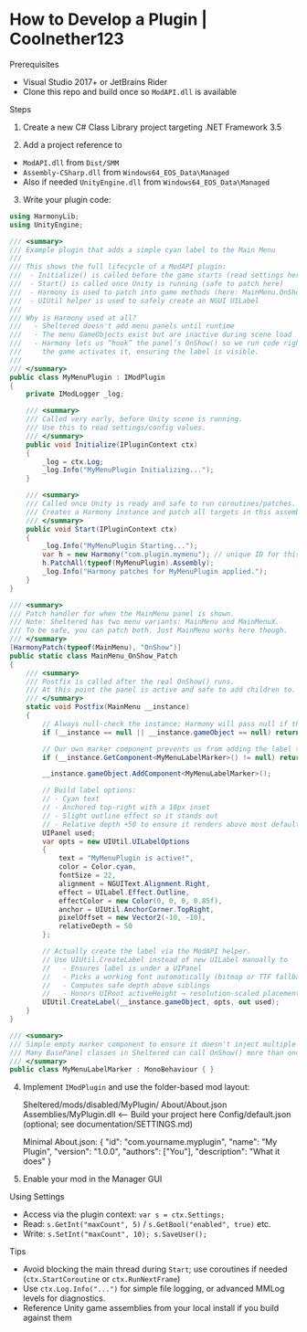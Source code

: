 How to Develop a Plugin | Coolnether123
=======================

Prerequisites
- Visual Studio 2017+ or JetBrains Rider
- Clone this repo and build once so `ModAPI.dll` is available

Steps
1) Create a new C# Class Library project targeting .NET Framework 3.5

2) Add a project reference to 
- `ModAPI.dll` from `Dist/SMM`
- `Assembly-CSharp.dll` from `Windows64_EOS_Data\Managed`
- Also if needed `UnityEngine.dll` from `Windows64_EOS_Data\Managed`

3) Write your plugin code:

```csharp
using HarmonyLib;
using UnityEngine;

/// <summary>
/// Example plugin that adds a simple cyan label to the Main Menu
/// 
/// This shows the full lifecycle of a ModAPI plugin:
///  - Initialize() is called before the game starts (read settings here)
///  - Start() is called once Unity is running (safe to patch here)
///  - Harmony is used to patch into game methods (here: MainMenu.OnShow)
///  - UIUtil helper is used to safely create an NGUI UILabel
/// 
/// Why is Harmony used at all?
///   - Sheltered doesn't add menu panels until runtime
///   - The menu GameObjects exist but are inactive during scene load
///   - Harmony lets us “hook” the panel’s OnShow() so we run code right when
///     the game activates it, ensuring the label is visible.
/// 
/// </summary>
public class MyMenuPlugin : IModPlugin
{
    private IModLogger _log;

    /// <summary>
    /// Called very early, before Unity scene is running.
    /// Use this to read settings/config values.
    /// </summary>
    public void Initialize(IPluginContext ctx)
    {
        _log = ctx.Log;
        _log.Info("MyMenuPlugin Initializing...");
    }

    /// <summary>
    /// Called once Unity is ready and safe to run coroutines/patches.
    /// Creates a Harmony instance and patch all targets in this assembly.
    /// </summary>
    public void Start(IPluginContext ctx)
    {
        _log.Info("MyMenuPlugin Starting...");
        var h = new Harmony("com.plugin.mymenu"); // unique ID for this patch set
        h.PatchAll(typeof(MyMenuPlugin).Assembly);
        _log.Info("Harmony patches for MyMenuPlugin applied.");
    }
}

/// <summary>
/// Patch handler for when the MainMenu panel is shown.
/// Note: Sheltered has two menu variants: MainMenu and MainMenuX.
/// To be safe, you can patch both. Just MainMenu works here though.
/// </summary>
[HarmonyPatch(typeof(MainMenu), "OnShow")]
public static class MainMenu_OnShow_Patch
{
    /// <summary>
    /// Postfix is called after the real OnShow() runs.
    /// At this point the panel is active and safe to add children to.
    /// </summary>
    static void Postfix(MainMenu __instance)
    {
        // Always null-check the instance; Harmony will pass null if the patch misfires
        if (__instance == null || __instance.gameObject == null) return;

        // Our own marker component prevents us from adding the label twice
        if (__instance.GetComponent<MyMenuLabelMarker>() != null) return;

        __instance.gameObject.AddComponent<MyMenuLabelMarker>();

        // Build label options:
        // - Cyan text
        // - Anchored top-right with a 10px inset
        // - Slight outline effect so it stands out
        // - Relative depth +50 to ensure it renders above most default widgets
        UIPanel used;
        var opts = new UIUtil.UILabelOptions
        {
            text = "MyMenuPlugin is active!",
            color = Color.cyan,
            fontSize = 22,
            alignment = NGUIText.Alignment.Right,
            effect = UILabel.Effect.Outline,
            effectColor = new Color(0, 0, 0, 0.85f),
            anchor = UIUtil.AnchorCorner.TopRight,
            pixelOffset = new Vector2(-10, -10),
            relativeDepth = 50
        };

        // Actually create the label via the ModAPI helper.
        // Use UIUtil.CreateLabel instead of new UILabel manually to
        //   - Ensures label is under a UIPanel
        //   - Picks a working font automatically (bitmap or TTF fallback)
        //   - Computes safe depth above siblings
        //   - Honors UIRoot activeHeight → resolution-scaled placement
        UIUtil.CreateLabel(__instance.gameObject, opts, out used);
    }
}

/// <summary>
/// Simple empty marker component to ensure it doesn't inject multiple times.
/// Many BasePanel classes in Sheltered can call OnShow() more than once per session. 
/// </summary>
public class MyMenuLabelMarker : MonoBehaviour { }
```


4) Implement `IModPlugin` and use the folder-based mod layout:

   Sheltered/mods/disabled/MyPlugin/
     About/About.json
     Assemblies/MyPlugin.dll   <-- Build your project here
     Config/default.json       (optional; see documentation/SETTINGS.md)

   Minimal About.json:
   {
     "id": "com.yourname.myplugin",
     "name": "My Plugin",
     "version": "1.0.0",
     "authors": ["You"],
     "description": "What it does"
   }


5) Enable your mod in the Manager GUI

Using Settings
- Access via the plugin context: `var s = ctx.Settings;`
- Read: `s.GetInt("maxCount", 5)` / `s.GetBool("enabled", true)` etc.
- Write: `s.SetInt("maxCount", 10); s.SaveUser();`

Tips
- Avoid blocking the main thread during `Start`; use coroutines if needed (`ctx.StartCoroutine` or `ctx.RunNextFrame`)
- Use `ctx.Log.Info("...")` for simple file logging, or advanced MMLog levels for diagnostics.
- Reference Unity game assemblies from your local install if you build against them
